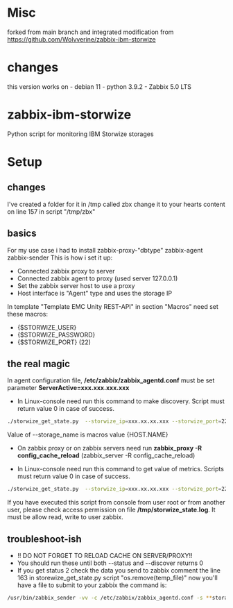 # Misc
forked from main branch and integrated modification from 
https://github.com/Wolvverine/zabbix-ibm-storwize

# changes
this version works on 
    - debian 11
    - python 3.9.2
    - Zabbix 5.0 LTS

# zabbix-ibm-storwize
Python script for monitoring IBM Storwize storages


# Setup
## changes
I've created a folder for it in /tmp called zbx
change it to your hearts content on line 157 in script "/tmp/zbx"
## basics
For my use case i had to install zabbix-proxy-"dbtype" zabbix-agent zabbix-sender
This is how i set it up:
 - Connected zabbix proxy to server
 - Connected zabbix agent to proxy (used server 127.0.0.1)
 - Set the zabbix server host to use a proxy
 - Host interface is "Agent" type and uses the storage IP

In template "Template EMC Unity REST-API" in section "Macros" need set these macros:
- {$STORWIZE_USER}
- {$STORWIZE_PASSWORD}
- {$STORWIZE_PORT} (22)

## the real magic

In agent configuration file, **/etc/zabbix/zabbix_agentd.conf** must be set parameter **ServerActive=xxx.xxx.xxx.xxx**

- In Linux-console need run this command to make discovery. Script must return value 0 in case of success.
```bash
./storwize_get_state.py  --storwize_ip=xxx.xx.xx.xxx --storwize_port=22 --storwize_user=user_name_of_storagedevice --storwize_password='password' --storage_name="storage_name_in_zabbix-web-interface" --discovery
```

Value of  --storage_name  is macros value {HOST.NAME}


- On zabbix proxy or on zabbix servers need run **zabbix_proxy -R config_cache_reload** (zabbix_server -R config_cache_reload)

- In Linux-console need run this command to get value of metrics. Scripts must return value 0 in case of success.
```bash
./storwize_get_state.py  --storwize_ip=xxx.xx.xx.xxx --storwize_port=22 --storwize_user=user_name_of_storagedevice --storwize_password='password' --storage_name="storage_name_in_zabbix-web-interface" --status
```
If you have executed this script from console from user root or from another user, please check access permission on file **/tmp/storwize_state.log**. It must be allow read, write to user zabbix.

## troubleshoot-ish
- !! DO NOT FORGET TO RELOAD CACHE ON SERVER/PROXY!!
- You should run these until both --status and --discover returns 0
- If you get status 2 check the data you send to zabbix comment the line 163 in storewize_get_state.py script "os.remove(temp_file)" now you'll have a file to submit to your zabbix the command is: 
```bash
/usr/bin/zabbix_sender -vv -c /etc/zabbix/zabbix_agentd.conf -s **storagename** -T -i /tmp/zbx/**filename**.tmp
```
